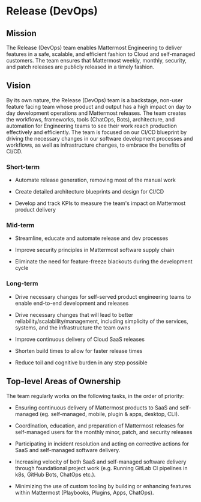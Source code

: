 # Release (DevOps)

## Mission

The Release (DevOps) team enables Mattermost Engineering to deliver features in a safe, scalable, and efficient fashion to Cloud and self-managed customers. 
The team ensures that Mattermost weekly, monthly, security, and patch releases are publicly released in a timely fashion.

## Vision

By its own nature, the Release (DevOps) team is a backstage, non-user feature facing team whose product and output has a high impact on day to day development operations and Mattermost releases. The team creates the workflows, frameworks, tools (ChatOps, Bots), architecture, and automation for Engineering teams to see their work reach production effectively and efficiently. The team is focused on our CI/CD blueprint by driving the necessary changes in our software development processes and workflows, as well as infrastructure changes, to embrace the benefits of CI/CD.

### Short-term

- Automate release generation, removing most of the manual work

- Create detailed architecture blueprints and design for CI/CD 

- Develop and track KPIs to measure the team's impact on Mattermost product delivery

### Mid-term

- Streamline, educate and automate release and dev processes

- Improve security principles in Mattermost software supply chain

- Eliminate the need for feature-freeze blackouts during the development cycle

### Long-term

- Drive necessary changes for self-served product engineering teams to enable end-to-end development and releases

- Drive necessary changes that will lead to better reliability/scalability/management, including simplicity of the services, systems, and the infrastructure the team owns

- Improve continuous delivery of Cloud SaaS releases 

- Shorten build times to allow for faster release times

- Reduce toil and cognitive burden in any step possible

## Top-level Areas of Ownership

The team regularly works on the following tasks, in the order of priority: 
- Ensuring continuous delivery of Mattermost products to SaaS and self-managed (eg. self-managed, mobile, plugin & apps, desktop, CLI).

- Coordination, education, and preparation of Mattermost releases for self-managed users for the monthly minor, patch, and security releases

- Participating in incident resolution and acting on corrective actions for SaaS and self-managed software delivery.

- Increasing velocity of both SaaS and self-managed software delivery through foundational project work (e.g. Running GitLab CI pipelines in k8s, GitHub Bots, ChatOps etc.).

- Minimizing the use of custom tooling by building or enhancing features within Mattermost (Playbooks, Plugins, Apps, ChatOps).
